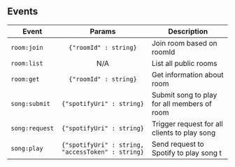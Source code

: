 ## Events

| Event          |                      Params                       | Description                                  |
| -------------- | :-----------------------------------------------: | -------------------------------------------- |
| `room:join`    |               `{"roomId" : string}`               | Join room based on roomId                    |
| `room:list`    |                        N/A                        | List all public rooms                        |
| `room:get`     |               `{"roomId" : string}`               | Get information about room                   |
| `song:submit`  |             `{"spotifyUri" : string}`             | Submit song to play for all members of room  |
| `song:request` |             `{"spotifyUri" : string}`             | Trigger request for all clients to play song |
| `song:play`    | `{"spotifyUri" : string, "accessToken" : string}` | Send request to Spotify to play song t       |
